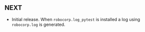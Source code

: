 NEXT
-----------------------------

- Initial release. When `robocorp.log_pytest` is installed a log using `robocorp.log`
  is generated.